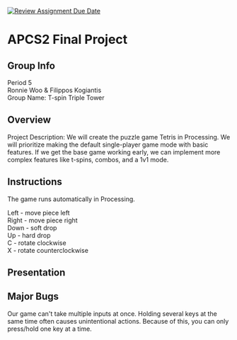 [![Review Assignment Due Date](https://classroom.github.com/assets/deadline-readme-button-24ddc0f5d75046c5622901739e7c5dd533143b0c8e959d652212380cedb1ea36.svg)](https://classroom.github.com/a/syDSSnTt)
# APCS2 Final Project
## Group Info
Period 5 <br />
Ronnie Woo & Filippos Kogiantis <br />
Group Name: T-spin Triple Tower <br />
## Overview
Project Description: We will create the puzzle game Tetris in Processing. We will prioritize making the default single-player game mode with basic features. If we get the base game working early, we can implement more complex features like t-spins, combos, and a 1v1 mode.
## Instructions
The game runs automatically in Processing.

Left - move piece left <br />
Right - move piece right <br />
Down - soft drop <br />
Up - hard drop <br />
C - rotate clockwise <br />
X - rotate counterclockwise <br />

## Presentation

## Major Bugs
Our game can't take multiple inputs at once. Holding several keys at the same time often causes unintentional actions. Because of this, you can only press/hold one key at a time.